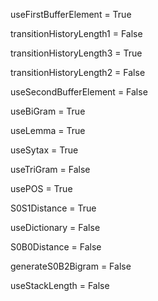 useFirstBufferElement = True

transitionHistoryLength1 = False

transitionHistoryLength3 = True

transitionHistoryLength2 = False

useSecondBufferElement = False

useBiGram = True

useLemma = True

useSytax = True

useTriGram = False

usePOS = True

S0S1Distance = True

useDictionary = False

S0B0Distance = False

generateS0B2Bigram = False

useStackLength = False

